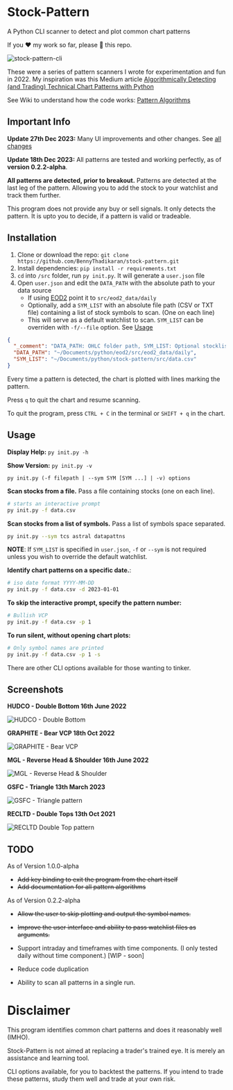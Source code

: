 # Stock-Pattern

A Python CLI scanner to detect and plot common chart patterns

If you :heart: my work so far, please :star2: this repo.

![stock-pattern-cli](https://res.cloudinary.com/doyu4uovr/image/upload/s--9HW6Yk6D--/c_scale,f_auto,w_700/v1702918851/stock-pattern/stock-pattern-cli_bzd7ze.png)

These were a series of pattern scanners I wrote for experimentation and fun in 2022. My inspiration was this Medium article [Algorithmically Detecting (and Trading) Technical Chart Patterns with Python](https://medium.com/automation-generation/algorithmically-detecting-and-trading-technical-chart-patterns-with-python-c577b3a396ed)

See Wiki to understand how the code works: [Pattern Algorithms](https://github.com/BennyThadikaran/stock-pattern/wiki/Pattern-Algorithms)

## Important Info
**Update 27th Dec 2023:** Many UI improvements and other changes. See [all changes](https://github.com/BennyThadikaran/stock-pattern/commit/d7081c63c8ecfec9afaec15fcf237f43f4e28a74)

**Update 18th Dec 2023:** All patterns are tested and working perfectly, as of **version 0.2.2-alpha**.

**All patterns are detected, prior to breakout.** Patterns are detected at the last leg of the pattern. Allowing you to add the stock to your watchlist and track them further.

This program does not provide any buy or sell signals. It only detects the pattern. It is upto you to decide, if a pattern is valid or tradeable.

## Installation

1. Clone or download the repo: `git clone https://github.com/BennyThadikaran/stock-pattern.git`
2. Install dependencies: `pip install -r requirements.txt`
3. `cd` into `/src` folder, run `py init.py`. It will generate a `user.json` file
4. Open `user.json` and edit the `DATA_PATH` with the absolute path to your data source
   - If using [EOD2](https://github.com/BennyThadikaran/eod2) point it to `src/eod2_data/daily`
   - Optionally, add a `SYM_LIST` with an absolute file path (CSV or TXT file) containing a list of stock symbols to scan. (One on each line)
   - This will serve as a default watchlist to scan. `SYM_LIST` can be overriden with `-f/--file` option. See [Usage](#usage)

```json
{
  "_comment": "DATA_PATH: OHLC folder path, SYM_LIST: Optional stocklist filepath",
  "DATA_PATH": "~/Documents/python/eod2/src/eod2_data/daily",
  "SYM_LIST": "~/Documents/python/stock-pattern/src/data.csv"
}
```

Every time a pattern is detected, the chart is plotted with lines marking the pattern.

Press `q` to quit the chart and resume scanning.

To quit the program, press `CTRL + C` in the terminal or `SHIFT + q` in the chart.

## Usage

**Display Help:** `py init.py -h`

**Show Version:** `py init.py -v`

`py init.py (-f filepath | --sym SYM [SYM ...] | -v) options`

**Scan stocks from a file.** Pass a file containing stocks (one on each line).

```bash
# starts an interactive prompt
py init.py -f data.csv
```

**Scan stocks from a list of symbols.** Pass a list of symbols space separated.

```bash
py init.py --sym tcs astral datapattns
```

**NOTE**: If `SYM_LIST` is specified in `user.json`, `-f` or `--sym` is not required unless you wish to override the default watchlist.

**Identify chart patterns on a specific date.**:

```bash
# iso date format YYYY-MM-DD
py init.py -f data.csv -d 2023-01-01
```

**To skip the interactive prompt, specify the pattern number:**

```bash
# Bullish VCP
py init.py -f data.csv -p 1
```

**To run silent, without opening chart plots:**

```bash
# Only symbol names are printed
py init.py -f data.csv -p 1 -s
```

There are other CLI options available for those wanting to tinker.

## Screenshots

**HUDCO - Double Bottom 16th June 2022**

![HUDCO - Double Bottom](https://res.cloudinary.com/doyu4uovr/image/upload/s--nQ10RsSG--/c_scale,f_auto,w_700/v1702918851/stock-pattern/hudco-double-bottom_dtcvwj.png)

**GRAPHITE - Bear VCP 18th Oct 2022**

![GRAPHITE - Bear VCP](https://res.cloudinary.com/doyu4uovr/image/upload/s--LLToQmNv--/c_scale,f_auto,w_700/v1702918851/stock-pattern/graphite-bear-vcp_yi7cmv.png)

**MGL - Reverse Head & Shoulder 16th June 2022**

![MGL - Reverse Head & Shoulder](https://res.cloudinary.com/doyu4uovr/image/upload/s--RsyvqU2E--/c_scale,f_auto,w_700/v1702918852/stock-pattern/mgl-reverse-hns_pwkmel.png)

**GSFC - Triangle 13th March 2023**

![GSFC - Triangle pattern](https://res.cloudinary.com/doyu4uovr/image/upload/s--oiNVrg8u--/c_scale,f_auto,w_700/v1702918851/stock-pattern/gsfc-triangle_j32yi3.png)

**RECLTD - Double Tops 13th Oct 2021**

![RECLTD Double Top pattern](https://res.cloudinary.com/doyu4uovr/image/upload/s--lFTiRydt--/c_scale,f_auto,w_700/v1702918852/stock-pattern/recltd-double-top_accoad.png)

## TODO

As of Version 1.0.0-alpha

- ~~Add key binding to exit the program from the chart itself~~
- ~~Add documentation for all pattern algorithms~~

As of Version 0.2.2-alpha

- ~~Allow the user to skip plotting and output the symbol names.~~
- ~~Improve the user interface and ability to pass watchlist files as arguments.~~

- Support intraday and timeframes with time components. (I only tested daily without time component.) [WIP - soon]
- Reduce code duplication
- Ability to scan all patterns in a single run.

# Disclaimer

This program identifies common chart patterns and does it reasonably well (IMHO).

Stock-Pattern is not aimed at replacing a trader's trained eye. It is merely an assistance and learning tool.

CLI options available, for you to backtest the patterns. If you intend to trade these patterns, study them well and trade at your own risk.
